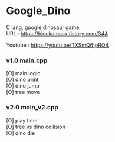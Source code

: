 # Google_Dino
C lang, google dinosaur game  
URL : https://blockdmask.tistory.com/344

Youtube : https://youtu.be/TXSmQ6tpRQ4    

### v1.0 main.cpp
[O] main logic  
[O] dino print  
[O] dino jump  
[O] tree move  

### v2.0 main_v2.cpp
[O] play time  
[O] tree vs dino collision  
[O] dino die  
